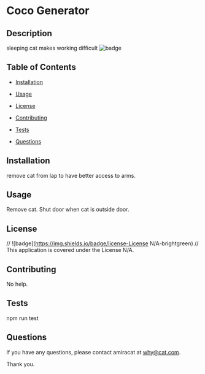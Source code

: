 
  # Coco Generator

  ## Description
  sleeping cat makes working difficult
  ![badge](undefined)

  ## Table of Contents

  * [Installation](#installation)

  * [Usage](#usage)

  * [License](#license)

  * [Contributing](#contributing)

  * [Tests](#tests)

  * [Questions](#questions)


  ## Installation

  remove cat from lap to have better access to arms.
  
  ## Usage

  Remove cat. Shut door when cat is outside door.

  ## License
//   ![badge](https://img.shields.io/badge/license-License N/A-brightgreen)
// <br />
  This application is covered under the License N/A.
  
  ## Contributing

  No help.
  
  ## Tests  

  npm run test

  ## Questions

  If you have any questions, please contact amiracat at why@cat.com.

  Thank you.
  